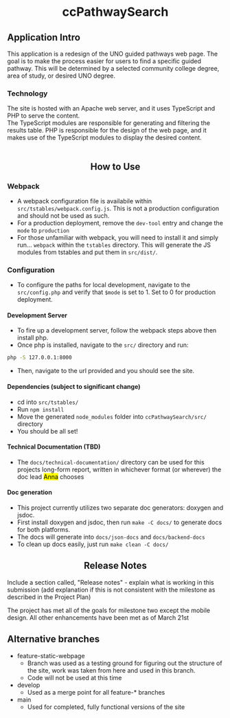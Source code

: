 <center><h1>ccPathwaySearch</h1></center>

## Application Intro
This application is a redesign of the UNO guided pathways web page. The goal is to make the process easier for users to find a specific guided pathway. This will be determined by a selected community college degree, area of study, or desired UNO degree.

### Technology 

The site is hosted with an Apache web server, and it uses TypeScript and PHP to serve the content. <br>
The TypeScript modules are responsible for generating and filtering the results table. PHP is responsible for the design of the web page, and it makes use of the TypeScript modules to display the desired content.
<br><br>

<center><h2>How to Use</h2></center>

### Webpack
- A webpack configuration file is availabile within `src/tstables/webpack.config.js`. This is not a production configuration and should not be used as such.
- For a production deployment, remove the `dev-tool` entry and change the `mode` to `production`
- For those unfamiliar with webpack, you will need to install it and simply run...
`webpack` within the `tstables` directory. This will generate the JS modules from tstables and put them in `src/dist/`.

### Configuration
- To configure the paths for local development, navigate to the `src/config.php` and verify that `$mode` is set to 1. Set to 0 for production deployment.

#### Development Server
- To fire up a development server, follow the webpack steps above then install php.
- Once php is installed, navigate to the `src/` directory and run: 
```bash 
php -S 127.0.0.1:8000
```
- Then, navigate to the url provided and you should see the site.

#### Dependencies (subject to significant change)
- cd into `src/tstables/`
- Run `npm install`
- Move the generated `node_modules` folder into `ccPathwaySearch/src/` directory
- You should be all set!

#### Technical Documentation (TBD)
- The `docs/technical-documentation/` directory can be used for this projects long-form report, written in whichever format (or wherever) the doc lead <mark>Anna</mark> chooses

#### Doc generation
- This project currently utilizes two separate doc generators: doxygen and jsdoc.
- First install doxygen and jsdoc, then run `make -C docs/` to generate docs for both platforms.
- The docs will generate into `docs/json-docs` and `docs/backend-docs`
- To clean up docs easily, just run `make clean -C docs/`

<center><h2>Release Notes</h2></center>
Include a section called, "Release notes" - explain what is working in this submission (add explanation if this is not consistent with the milestone as described in the Project Plan)

The project has met all of the goals for milestone two except the mobile design. All other enhancements have been met as of March 21st

## Alternative branches
- feature-static-webpage
    - Branch was used as a testing ground for figuring out the structure of the site, work was taken from here and used in this branch.
    - Code will not be used at this time
- develop
    - Used as a merge point for all feature-* branches
- main
    - Used for completed, fully functional versions of the site
